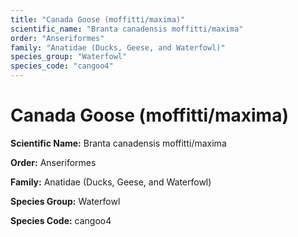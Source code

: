 ```yaml
---
title: "Canada Goose (moffitti/maxima)"
scientific_name: "Branta canadensis moffitti/maxima"
order: "Anseriformes"
family: "Anatidae (Ducks, Geese, and Waterfowl)"
species_group: "Waterfowl"
species_code: "cangoo4"
---
```


# Canada Goose (moffitti/maxima)

**Scientific Name:** Branta canadensis moffitti/maxima

**Order:** Anseriformes

**Family:** Anatidae (Ducks, Geese, and Waterfowl)

**Species Group:** Waterfowl

**Species Code:** cangoo4
